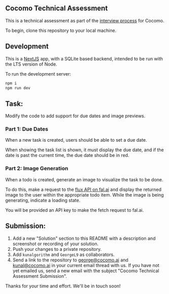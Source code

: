 ## Cocomo Technical Assessment

This is a technical assessment as part of the [interview process](https://cocomo.ai/hiring) for Cocomo.

To begin, clone this repository to your local machine.

## Development

This is a [NextJS](https://nextjs.org) app, with a SQLite based backend, intended to be run with the LTS version of Node.

To run the development server:

```bash
npm i
npm run dev
```

## Task:

Modify the code to add support for due dates and image previews.

### Part 1: Due Dates 

When a new task is created, users should be able to set a due date.

When showing the task list is shown, it must display the due date, and if the date is past the current time, the due date should be in red.

### Part 2: Image Generation 

When a todo is created, generate an image to visualize the task to be done. 

To do this, make a request to the [flux API on fal.ai](https://fal.ai/models/fal-ai/flux/dev/playground) and display the returned image to the user within the appropriate todo item. While the image is being generating, indicate a loading state.

You will be provided an API key to make the fetch request to fal.ai. 

## Submission:

1. Add a new "Solution" section to this README with a description and screenshot or recording of your solution. 
2. Push your changes to a private repository.
3. Add `kunalgorithm` and `GeorgeL9` as collaborators.
4. Send a link to the repository to george@cocomo.ai and kunal@cocomo.ai in your current email thread with us. If you have not yet emailed us, send a new email with the subject "Cocomo Technical Assessment Submission".

Thanks for your time and effort. We'll be in touch soon!
